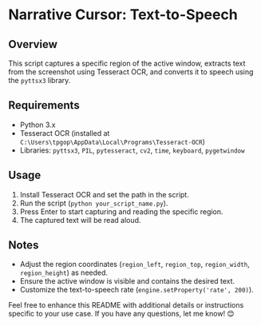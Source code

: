 
# Narrative Cursor: Text-to-Speech

## Overview
This script captures a specific region of the active window, extracts text from the screenshot using Tesseract OCR, and converts it to speech using the `pyttsx3` library.

## Requirements
- Python 3.x
- Tesseract OCR (installed at `C:\Users\tpgop\AppData\Local\Programs\Tesseract-OCR`)
- Libraries: `pyttsx3`, `PIL`, `pytesseract`, `cv2`, `time`, `keyboard`, `pygetwindow`

## Usage
1. Install Tesseract OCR and set the path in the script.
2. Run the script (`python your_script_name.py`).
3. Press Enter to start capturing and reading the specific region.
4. The captured text will be read aloud.

## Notes
- Adjust the region coordinates (`region_left`, `region_top`, `region_width`, `region_height`) as needed.
- Ensure the active window is visible and contains the desired text.
- Customize the text-to-speech rate (`engine.setProperty('rate', 200)`).


Feel free to enhance this README with additional details or instructions specific to your use case. If you have any questions, let me know! 😊
